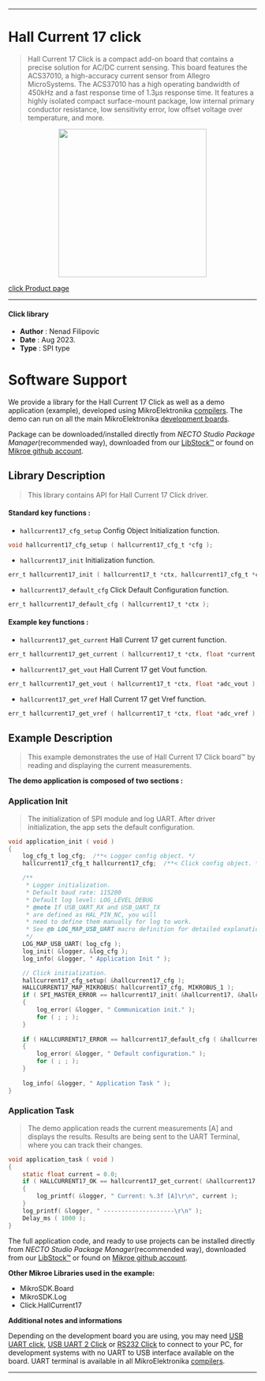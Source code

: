 
---
# Hall Current 17 click

> Hall Current 17 Click is a compact add-on board that contains a precise solution for AC/DC current sensing. This board features the ACS37010, a high-accuracy current sensor from Allegro MicroSystems. The ACS37010 has a high operating bandwidth of 450kHz and a fast response time of 1.3μs response time. It features a highly isolated compact surface-mount package, low internal primary conductor resistance, low sensitivity error, low offset voltage over temperature, and more.

<p align="center">
  <img src="https://download.mikroe.com/images/click_for_ide/hallcurrent17_click.png" height=300px>
</p>

[click Product page](https://www.mikroe.com/hall-current-17-click)

---


#### Click library

- **Author**        : Nenad Filipovic
- **Date**          : Aug 2023.
- **Type**          : SPI type


# Software Support

We provide a library for the Hall Current 17 Click
as well as a demo application (example), developed using MikroElektronika
[compilers](https://www.mikroe.com/necto-studio).
The demo can run on all the main MikroElektronika [development boards](https://www.mikroe.com/development-boards).

Package can be downloaded/installed directly from *NECTO Studio Package Manager*(recommended way), downloaded from our [LibStock&trade;](https://libstock.mikroe.com) or found on [Mikroe github account](https://github.com/MikroElektronika/mikrosdk_click_v2/tree/master/clicks).

## Library Description

> This library contains API for Hall Current 17 Click driver.

#### Standard key functions :

- `hallcurrent17_cfg_setup` Config Object Initialization function.
```c
void hallcurrent17_cfg_setup ( hallcurrent17_cfg_t *cfg );
```

- `hallcurrent17_init` Initialization function.
```c
err_t hallcurrent17_init ( hallcurrent17_t *ctx, hallcurrent17_cfg_t *cfg );
```

- `hallcurrent17_default_cfg` Click Default Configuration function.
```c
err_t hallcurrent17_default_cfg ( hallcurrent17_t *ctx );
```

#### Example key functions :

- `hallcurrent17_get_current` Hall Current 17 get current function.
```c
err_t hallcurrent17_get_current ( hallcurrent17_t *ctx, float *current );
```

- `hallcurrent17_get_vout` Hall Current 17 get Vout function.
```c
err_t hallcurrent17_get_vout ( hallcurrent17_t *ctx, float *adc_vout );
```

- `hallcurrent17_get_vref` Hall Current 17 get Vref function.
```c
err_t hallcurrent17_get_vref ( hallcurrent17_t *ctx, float *adc_vref );
```

## Example Description

> This example demonstrates the use of Hall Current 17 Click board™ 
> by reading and displaying the current measurements.

**The demo application is composed of two sections :**

### Application Init

> The initialization of SPI module and log UART.
> After driver initialization, the app sets the default configuration.

```c
void application_init ( void )
{
    log_cfg_t log_cfg;  /**< Logger config object. */
    hallcurrent17_cfg_t hallcurrent17_cfg;  /**< Click config object. */

    /** 
     * Logger initialization.
     * Default baud rate: 115200
     * Default log level: LOG_LEVEL_DEBUG
     * @note If USB_UART_RX and USB_UART_TX 
     * are defined as HAL_PIN_NC, you will 
     * need to define them manually for log to work. 
     * See @b LOG_MAP_USB_UART macro definition for detailed explanation.
     */
    LOG_MAP_USB_UART( log_cfg );
    log_init( &logger, &log_cfg );
    log_info( &logger, " Application Init " );

    // Click initialization.
    hallcurrent17_cfg_setup( &hallcurrent17_cfg );
    HALLCURRENT17_MAP_MIKROBUS( hallcurrent17_cfg, MIKROBUS_1 );
    if ( SPI_MASTER_ERROR == hallcurrent17_init( &hallcurrent17, &hallcurrent17_cfg ) )
    {
        log_error( &logger, " Communication init." );
        for ( ; ; );
    }
    
    if ( HALLCURRENT17_ERROR == hallcurrent17_default_cfg ( &hallcurrent17 ) )
    {
        log_error( &logger, " Default configuration." );
        for ( ; ; );
    }
    
    log_info( &logger, " Application Task " );
}
```

### Application Task

> The demo application reads the current measurements [A] and displays the results.
> Results are being sent to the UART Terminal, where you can track their changes.

```c
void application_task ( void )
{
    static float current = 0.0;
    if ( HALLCURRENT17_OK == hallcurrent17_get_current( &hallcurrent17, &current ) )
    {
        log_printf( &logger, " Current: %.3f [A]\r\n", current );
    }
    log_printf( &logger, " --------------------\r\n" );
    Delay_ms ( 1000 );
}
```

The full application code, and ready to use projects can be installed directly from *NECTO Studio Package Manager*(recommended way), downloaded from our [LibStock&trade;](https://libstock.mikroe.com) or found on [Mikroe github account](https://github.com/MikroElektronika/mikrosdk_click_v2/tree/master/clicks).

**Other Mikroe Libraries used in the example:**

- MikroSDK.Board
- MikroSDK.Log
- Click.HallCurrent17

**Additional notes and informations**

Depending on the development board you are using, you may need
[USB UART click](https://www.mikroe.com/usb-uart-click),
[USB UART 2 Click](https://www.mikroe.com/usb-uart-2-click) or
[RS232 Click](https://www.mikroe.com/rs232-click) to connect to your PC, for
development systems with no UART to USB interface available on the board. UART
terminal is available in all MikroElektronika
[compilers](https://shop.mikroe.com/compilers).

---
